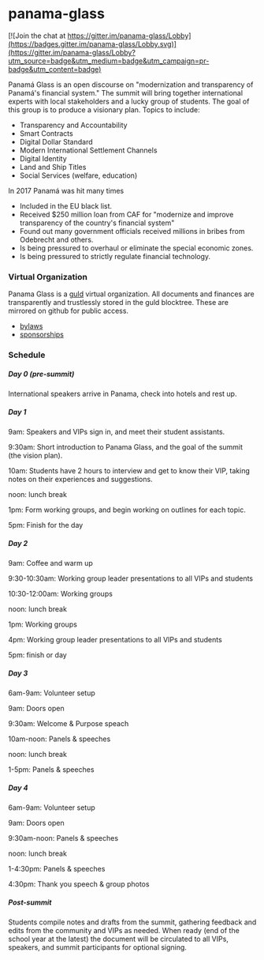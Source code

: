 # panama-glass

[![Join the chat at https://gitter.im/panama-glass/Lobby](https://badges.gitter.im/panama-glass/Lobby.svg)](https://gitter.im/panama-glass/Lobby?utm_source=badge&utm_medium=badge&utm_campaign=pr-badge&utm_content=badge)

Panamá Glass is an open discourse on "modernization and transparency of Panamá's financial system." The summit will bring together international experts with local stakeholders and a lucky group of students. The goal of this group is to produce a visionary plan. Topics to include: 

 + Transparency and Accountability
 + Smart Contracts
 + Digital Dollar Standard
 + Modern International Settlement Channels
 + Digital Identity
 + Land and Ship Titles
 + Social Services (welfare, education)

In 2017 Panamá was hit many times


 + Included in the EU black list.
 + Received $250 million loan from CAF for "modernize and improve transparency of the country's financial system"
 + Found out many government officials received millions in bribes from Odebrecht and others.
 + Is being pressured to overhaul or eliminate the special economic zones.
 + Is being pressured to strictly regulate financial technology.

### Virtual Organization

Panama Glass is a [guld](http://guld.io) virtual organization. All documents and finances are transparently and trustlessly stored in the guld blocktree. These are mirrored on github for public access.

 + [bylaws](http://github.com/panafintech/panama-glass/blob/master/bylaws.md)
 + [sponsorships](http://github.com/panafintech/panama-glass/blob/master/sponsors)

### Schedule

##### Day 0 (pre-summit)

International speakers arrive in Panama, check into hotels and rest up.

##### Day 1

9am: Speakers and VIPs sign in, and meet their student assistants.

9:30am: Short introduction to Panama Glass, and the goal of the summit (the vision plan).

10am: Students have 2 hours to interview and get to know their VIP, taking notes on their experiences and suggestions.

noon: lunch break

1pm: Form working groups, and begin working on outlines for each topic.

5pm: Finish for the day

##### Day 2

9am: Coffee and warm up

9:30-10:30am: Working group leader presentations to all VIPs and students

10:30-12:00am: Working groups

noon: lunch break

1pm: Working groups

4pm: Working group leader presentations to all VIPs and students

5pm: finish or day

##### Day 3

6am-9am: Volunteer setup

9am: Doors open

9:30am: Welcome & Purpose speach

10am-noon: Panels & speeches

noon: lunch break

1-5pm: Panels & speeches

##### Day 4

6am-9am: Volunteer setup

9am: Doors open

9:30am-noon: Panels & speeches

noon: lunch break

1-4:30pm: Panels & speeches

4:30pm: Thank you speech & group photos

##### Post-summit

Students compile notes and drafts from the summit, gathering feedback and edits from the community and VIPs as needed. When ready (end of the school year at the latest) the document will be circulated to all VIPs, speakers, and summit participants for optional signing.
